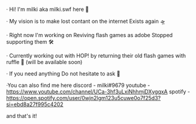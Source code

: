 · Hi! I'm milki aka milki.swf here 🤠

· My vision is to make lost contant on the internet Exists again 🛸

· Right now I'm working on Reviving flash games as adobe Stopped supporting them 🛠

· Currently working out with HOP! by returning their old flash games with ruffle 📌 (will be available soon)

· If you need anything Do not hesitate to ask 👾

·You can also find me here
discord - milki#9679
youtube - https://www.youtube.com/channel/UCa-3hf3uLxiNhhmjDXygqxA
spotify - https://open.spotify.com/user/0wjn2lgm123u5cuwe0o7f25d3?si=ebd8a27f995c4202

and that's it!
